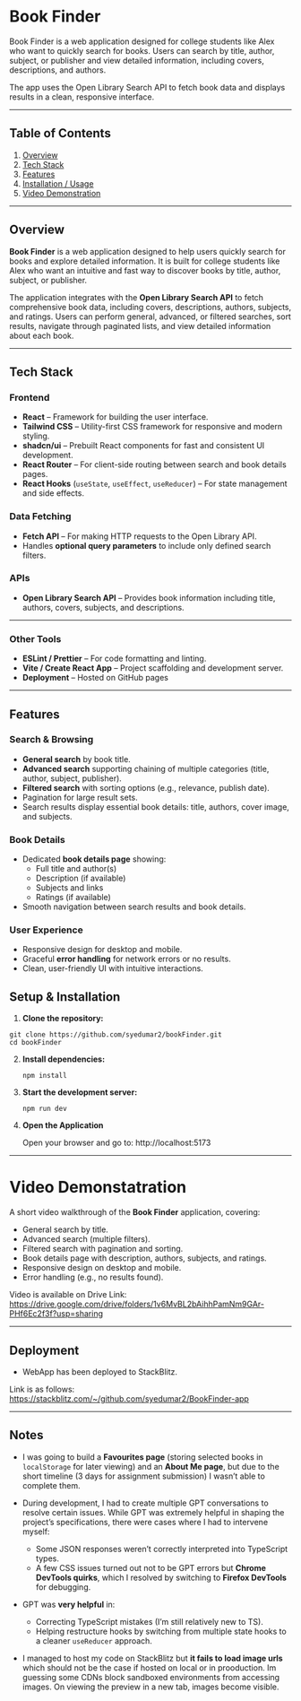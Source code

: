 
# Book Finder

Book Finder is a web application designed for college students like Alex who want to quickly search for books. Users can search by title, author, subject, or publisher and view detailed information, including covers, descriptions, and authors.

The app uses the Open Library Search API
 to fetch book data and displays results in a clean, responsive interface.



---

## Table of Contents
1. [Overview](#overview)  
2. [Tech Stack](#tech-stack)  
3. [Features](#features)  
4. [Installation / Usage](#installation--usage) 
5. [Video Demonstration](#video-demo) 
  

---
## Overview

**Book Finder** is a web application designed to help users quickly search for books and explore detailed information. It is built for college students like Alex who want an intuitive and fast way to discover books by title, author, subject, or publisher.

The application integrates with the **Open Library Search API** to fetch comprehensive book data, including covers, descriptions, authors, subjects, and ratings. Users can perform general, advanced, or filtered searches, sort results, navigate through paginated lists, and view detailed information about each book.

---
## Tech Stack

### **Frontend**
- **React** – Framework for building the user interface.  
- **Tailwind CSS** – Utility-first CSS framework for responsive and modern styling.  
- **shadcn/ui** – Prebuilt React components for fast and consistent UI development.  
- **React Router** – For client-side routing between search and book details pages.  
- **React Hooks** (`useState`, `useEffect`, `useReducer`) – For state management and side effects.  

### **Data Fetching**
- **Fetch API** – For making HTTP requests to the Open Library API.  
- Handles **optional query parameters** to include only defined search filters.  

### **APIs**
- **Open Library Search API** – Provides book information including title, authors, covers, subjects, and descriptions.  

---

### **Other Tools**
- **ESLint / Prettier** – For code formatting and linting.  
- **Vite / Create React App** – Project scaffolding and development server.  
- **Deployment** – Hosted on GitHub pages 



---

## Features

### **Search & Browsing**
- **General search** by book title.  
- **Advanced search** supporting chaining of multiple categories (title, author, subject, publisher).  
- **Filtered search** with sorting options (e.g., relevance, publish date).  
- Pagination for large result sets.  
- Search results display essential book details: title, authors, cover image, and subjects.  

### **Book Details**
- Dedicated **book details page** showing:
  - Full title and author(s)  
  - Description (if available)  
  - Subjects and links  
  - Ratings (if available)  
- Smooth navigation between search results and book details.  

### **User Experience**
- Responsive design for desktop and mobile.  
- Graceful **error handling** for network errors or no results.  
- Clean, user-friendly UI with intuitive interactions.  

## Setup & Installation

1. **Clone the repository:**
```
git clone https://github.com/syedumar2/bookFinder.git
cd bookFinder
```

2. **Install dependencies:**

    ```
    npm install
   ```

3. **Start the development server:**

   ```
   npm run dev
   ```
4. **Open the Application**

    Open your browser and go to: http://localhost:5173

---
# Video Demonstatration

A short video walkthrough of the **Book Finder** application, covering:  
- General search by title.  
- Advanced search (multiple filters).  
- Filtered search with pagination and sorting.  
- Book details page with description, authors, subjects, and ratings.  
- Responsive design on desktop and mobile.  
- Error handling (e.g., no results found). 

Video is available on Drive Link:
 https://drive.google.com/drive/folders/1v6MvBL2bAihhPamNm9GAr-PHf6Ec2f3f?usp=sharing

---
## Deployment

- WebApp has been deployed to StackBlitz.

Link is as follows: https://stackblitz.com/~/github.com/syedumar2/BookFinder-app 

---

## Notes
- I was going to build a **Favourites page** (storing selected books in `localStorage` for later viewing) and an **About Me page**, but due to the short timeline (3 days for assignment submission) I wasn’t able to complete them.  
- During development, I had to create multiple GPT conversations to resolve certain issues. While GPT was extremely helpful in shaping the project’s specifications, there were cases where I had to intervene myself:
  - Some JSON responses weren’t correctly interpreted into TypeScript types.  
  - A few CSS issues turned out not to be GPT errors but **Chrome DevTools quirks**, which I resolved by switching to **Firefox DevTools** for debugging.  
- GPT was **very helpful** in:
  - Correcting TypeScript mistakes (I’m still relatively new to TS).  
  - Helping restructure hooks by switching from multiple state hooks to a cleaner `useReducer` approach.  

- I managed to host my code on StackBlitz but **it fails to load image urls** which should not be the case if hosted on local or in prooduction. Im guessing some CDNs block sandboxed environments from accessing images.
On viewing the preview in a new tab, images become visible.




